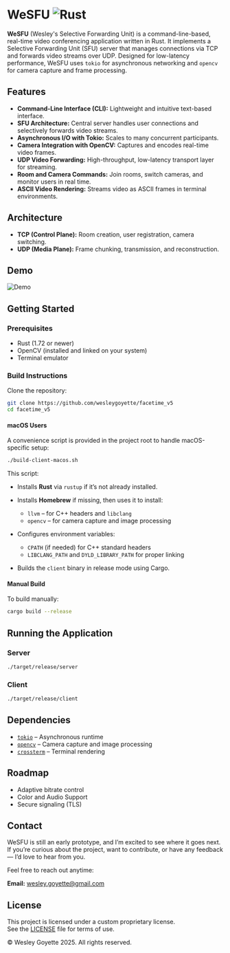 # WeSFU ![Rust](https://img.shields.io/badge/language-Rust-orange)

**WeSFU** (Wesley's Selective Forwarding Unit) is a command-line-based, real-time video conferencing application written in Rust. It implements a Selective Forwarding Unit (SFU) server that manages connections via TCP and forwards video streams over UDP. Designed for low-latency performance, WeSFU uses `tokio` for asynchronous networking and `opencv` for camera capture and frame processing.

## Features

* **Command-Line Interface (CLI):** Lightweight and intuitive text-based interface.
* **SFU Architecture:** Central server handles user connections and selectively forwards video streams.
* **Asynchronous I/O with Tokio:** Scales to many concurrent participants.
* **Camera Integration with OpenCV:** Captures and encodes real-time video frames.
* **UDP Video Forwarding:** High-throughput, low-latency transport layer for streaming.
* **Room and Camera Commands:** Join rooms, switch cameras, and monitor users in real time.
* **ASCII Video Rendering:** Streams video as ASCII frames in terminal environments.

## Architecture

* **TCP (Control Plane):** Room creation, user registration, camera switching.
* **UDP (Media Plane):** Frame chunking, transmission, and reconstruction.

## Demo

![Demo](assets/demo.gif)

## Getting Started

### Prerequisites

* Rust (1.72 or newer)
* OpenCV (installed and linked on your system)
* Terminal emulator

### Build Instructions

Clone the repository:

```bash
git clone https://github.com/wesleygoyette/facetime_v5
cd facetime_v5
```

#### macOS Users

A convenience script is provided in the project root to handle macOS-specific setup:

```bash
./build-client-macos.sh
```

This script:

* Installs **Rust** via `rustup` if it’s not already installed.
* Installs **Homebrew** if missing, then uses it to install:

  * `llvm` – for C++ headers and `libclang`
  * `opencv` – for camera capture and image processing
* Configures environment variables:

  * `CPATH` (if needed) for C++ standard headers
  * `LIBCLANG_PATH` and `DYLD_LIBRARY_PATH` for proper linking
* Builds the `client` binary in release mode using Cargo.

#### Manual Build

To build manually:

```bash
cargo build --release
```

## Running the Application

### Server

```bash
./target/release/server
```

### Client

```bash
./target/release/client
```

## Dependencies

* [`tokio`](https://crates.io/crates/tokio) – Asynchronous runtime
* [`opencv`](https://crates.io/crates/opencv) – Camera capture and image processing
* [`crossterm`](https://crates.io/crates/crossterm) – Terminal rendering

## Roadmap

* Adaptive bitrate control
* Color and Audio Support
* Secure signaling (TLS)

## Contact

WeSFU is still an early prototype, and I’m excited to see where it goes next. If you’re curious about the project, want to contribute, or have any feedback — I’d love to hear from you.

Feel free to reach out anytime:

**Email:**
[wesley.goyette@gmail.com](mailto:wesley.goyette@gmail.com)

## License

This project is licensed under a custom proprietary license.  
See the [LICENSE](./LICENSE) file for terms of use.

© Wesley Goyette 2025. All rights reserved.